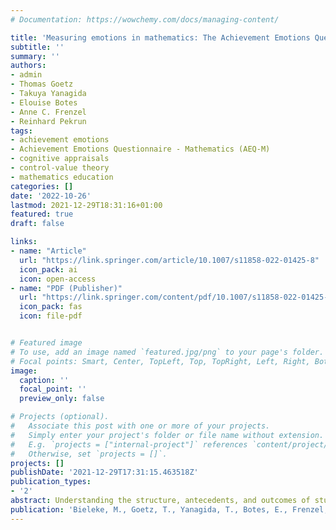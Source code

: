 ```yaml
---
# Documentation: https://wowchemy.com/docs/managing-content/

title: 'Measuring emotions in mathematics: The Achievement Emotions Questionnaire—Mathematics (AEQ-M)'
subtitle: ''
summary: ''
authors:
- admin
- Thomas Goetz
- Takuya Yanagida
- Elouise Botes
- Anne C. Frenzel
- Reinhard Pekrun
tags:
- achievement emotions
- Achievement Emotions Questionnaire - Mathematics (AEQ-M)
- cognitive appraisals
- control-value theory
- mathematics education
categories: []
date: '2022-10-26'
lastmod: 2021-12-29T18:31:16+01:00
featured: true
draft: false

links:
- name: "Article"
  url: "https://link.springer.com/article/10.1007/s11858-022-01425-8"
  icon_pack: ai
  icon: open-access
- name: "PDF (Publisher)"
  url: "https://link.springer.com/content/pdf/10.1007/s11858-022-01425-8.pdf"
  icon_pack: fas
  icon: file-pdf


# Featured image
# To use, add an image named `featured.jpg/png` to your page's folder.
# Focal points: Smart, Center, TopLeft, Top, TopRight, Left, Right, BottomLeft, Bottom, BottomRight.
image:
  caption: ''
  focal_point: ''
  preview_only: false

# Projects (optional).
#   Associate this post with one or more of your projects.
#   Simply enter your project's folder or file name without extension.
#   E.g. `projects = ["internal-project"]` references `content/project/deep-learning/index.md`.
#   Otherwise, set `projects = []`.
projects: []
publishDate: '2021-12-29T17:31:15.463518Z'
publication_types:
- '2'
abstract: Understanding the structure, antecedents, and outcomes of students’ emotions has become a topic of major interest in research on mathematics education. Much of this work is based on the Achievement Emotions Questionnaire—Mathematics (AEQ-M), a self-report instrument assessing students’ mathematics-related emotions. The AEQ-M measures seven emotions (enjoyment, pride, anger, anxiety, shame, hopelessness, boredom) across class, learning, and test contexts (internal structure). Based on control-value theory, it is assumed that these emotions are evoked by control and value appraisals, and that they influence students’ motivation, learning strategies, and performance (external relations). Despite the popularity and frequent use of the AEQ-M, the research leading to its development has never been published, creating uncertainty about the validity of the proposed internal structure and external relations. We close this gap in Study 1 (*N* = 781 students, Grades 5–10, mean age 14.1 years, 53.5% female) by demonstrating that emotions are organized across contexts and linked to their proposed antecedents and outcomes. Study 2 (*N* = 699 students, Grade 7 and 9, mean age 14.0 years, 56.9% female) addresses another deficit in research on the AEQ-M, the lack of evidence regarding the assumption that emotions represent sets of interrelated affective, cognitive, motivational, and physiological/expressive components. We close this gap by evaluating extended AEQ-M scales, systematically assessing these components for five core mathematics emotions (enjoyment, anger, anxiety, hopelessness, boredom). Our work provides solid grounds for future research using the AEQ-M to assess emotions and their components in the domain of mathematics.
publication: 'Bieleke, M., Goetz, T., Yanagida, T., Botes, E., Frenzel, A. C. & Pekrun, R. (2022). Measuring emotions in mathematics: The Achievement Emotions Questionnaire—Mathematics (AEQ-M). *ZDM Mathematics Education*, *55*, 269–284. https://doi.org/10.1007/s11858-022-01425-8'
---
```

